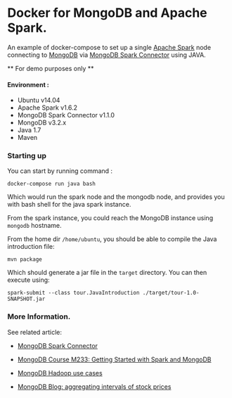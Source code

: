 # Docker for MongoDB and Apache Spark. 

An example of docker-compose to set up a single [Apache Spark](http://spark.apache.org/) node connecting to [MongoDB](https://www.mongodb.com/) via [MongoDB Spark Connector](https://github.com/mongodb/mongo-spark) using JAVA. 

** For demo purposes only **


#### Environment : 

* Ubuntu v14.04
* Apache Spark v1.6.2
* MongoDB Spark Connector v1.1.0
* MongoDB v3.2.x
* Java 1.7
* Maven 

### Starting up 

You can start by running command : 

```
docker-compose run java bash
```

Which would run the spark node and the mongodb node, and provides you with bash shell for the java spark instance. 

From the spark instance, you could reach the MongoDB instance using `mongodb` hostname. 

From the home dir `/home/ubuntu`, you should be able to compile the Java introduction file: 

```
mvn package 
```

Which should generate a jar file in the `target` directory. 
You can then execute using: 

```
spark-submit --class tour.JavaIntroduction ./target/tour-1.0-SNAPSHOT.jar 
```

### More Information. 

See related article:

* [MongoDB Spark Connector](https://docs.mongodb.com/spark-connector/)

* [MongoDB Course M233: Getting Started with Spark and MongoDB](https://university.mongodb.com/courses/M233/about)

* [MongoDB Hadoop use cases ](https://docs.mongodb.org/ecosystem/use-cases/hadoop/)

* [MongoDB Blog: aggregating intervals of stock prices](https://www.mongodb.com/blog/post/using-mongodb-hadoop-spark-part-1-introduction-setup)

